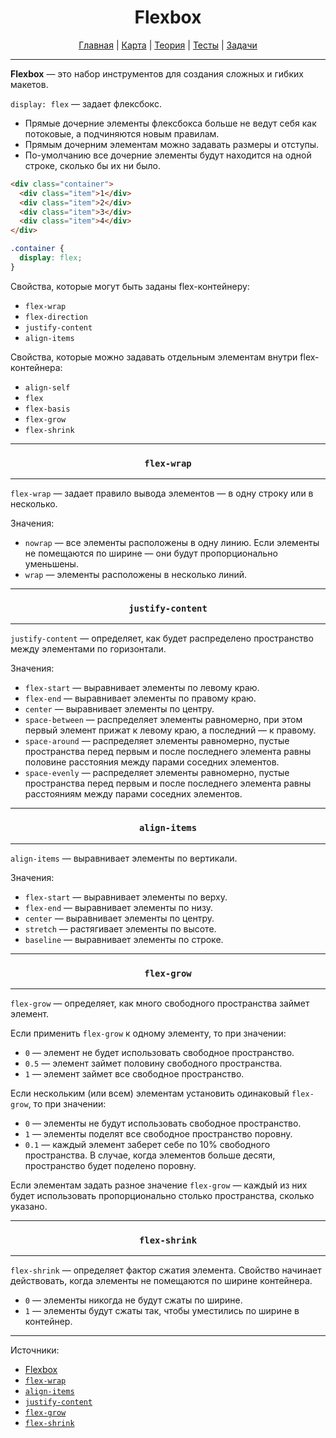 <div align="center">

# Flexbox

[Главная](https://github.com/dollaween/junior-roadmap/)
|
[Карта](/roadmap/README.md)
|
[Теория](/theory/README.md)
|
[Тесты](/tests/README.md)
|
[Задачи](/tasks/README.md)

</div>

---

**Flexbox** — это набор инструментов для создания сложных и гибких макетов.

`display: flex` — задает флексбокс.

* Прямые дочерние элементы флексбокса больше не ведут себя как потоковые, а подчиняются новым правилам.
* Прямым дочерним элементам можно задавать размеры и отступы.
* По-умолчанию все дочерние элементы будут находится на одной строке, сколько бы их ни было.

```html
<div class="container">
  <div class="item">1</div>
  <div class="item">2</div>
  <div class="item">3</div>
  <div class="item">4</div>
</div>
```

```css
.container {
  display: flex;
}
```

Свойства, которые могут быть заданы flex-контейнеру:
* `flex-wrap`
* `flex-direction`
* `justify-content`
* `align-items`

Свойства, которые можно задавать отдельным элементам внутри flex-контейнера:
* `align-self`
* `flex`
* `flex-basis`
* `flex-grow`
* `flex-shrink`

---

<div align="center">

### `flex-wrap`

</div>

---

`flex-wrap` — задает правило вывода элементов — в одну строку или в несколько.

Значения:
* `nowrap` — все элементы расположены в одну линию. Если элементы не помещаются по ширине — они будут пропорционально уменьшены.
* `wrap` — элементы расположены в несколько линий.


---

<div align="center">

### `justify-content`

</div>

---

`justify-content` — определяет, как будет распределено пространство между элементами по горизонтали.

Значения:
* `flex-start` — выравнивает элементы по левому краю.
* `flex-end` — выравнивает элементы по правому краю.
* `center` — выравнивает элементы по центру.
* `space-between` — распределяет элементы равномерно, при этом первый элемент прижат к левому краю, а последний — к правому.
* `space-around` — распределяет элементы равномерно, пустые пространства перед первым и после последнего элемента равны половине расстояния между парами соседних элементов.
* `space-evenly` — распределяет элементы равномерно, пустые пространства перед первым и после последнего элемента равны расстояниям между парами соседних элементов.

---

<div align="center">

### `align-items`

</div>

---

`align-items` — выравнивает элементы по вертикали.

Значения:
* `flex-start` — выравнивает элементы по верху.
* `flex-end` — выравнивает элементы по низу.
* `center` — выравнивает элементы по центру.
* `stretch` — растягивает элементы по высоте.
* `baseline` — выравнивает элементы по строке.

---

<div align="center">

### `flex-grow`

</div>

---

`flex-grow` — определяет, как много свободного пространства займет элемент.

Если применить `flex-grow` к одному элементу, то при значении:
* `0` — элемент не будет использовать свободное пространство.
* `0.5` — элемент займет половину свободного пространства.
* `1` — элемент займет все свободное пространство.

Если нескольким (или всем) элементам установить одинаковый `flex-grow`, то при значении:
* `0` — элементы не будут использовать свободное пространство.
* `1` — элементы поделят все свободное пространство поровну.
* `0.1` — каждый элемент заберет себе по 10% свободного пространства. В случае, когда элементов больше десяти, пространство будет поделено поровну.

Если элементам задать разное значение `flex-grow` — каждый из них будет использовать пропорционально столько пространства, сколько указано.

---

<div align="center">

### `flex-shrink`

</div>

---

`flex-shrink` — определяет фактор сжатия элемента. Свойство начинает действовать, когда элементы не помещаются по ширине контейнера.

* `0` — элементы никогда не будут сжаты по ширине.
* `1` — элементы будут сжаты так, чтобы уместились по ширине в контейнер.

---

Источники:
* [Flexbox](https://developer.mozilla.org/ru/docs/Learn/CSS/CSS_layout/Flexbox)
* [`flex-wrap`](https://developer.mozilla.org/ru/docs/Web/CSS/flex-wrap)
* [`align-items`](https://developer.mozilla.org/ru/docs/Web/CSS/align-items)
* [`justify-content`](https://developer.mozilla.org/ru/docs/Web/CSS/justify-content)
* [`flex-grow`](https://developer.mozilla.org/ru/docs/Web/CSS/flex-grow)
* [`flex-shrink`](https://developer.mozilla.org/ru/docs/Web/CSS/flex-shrink)

